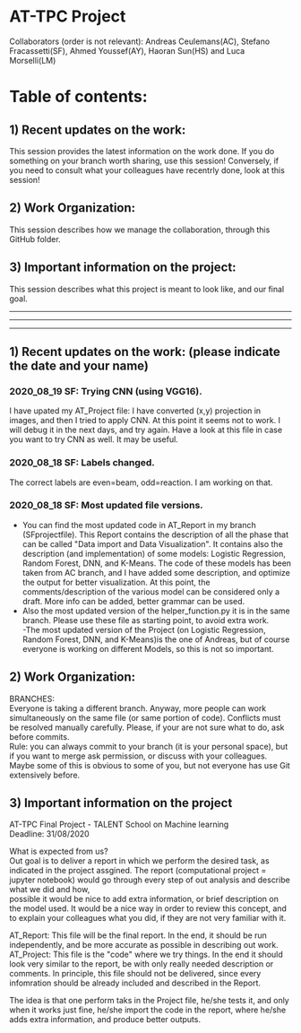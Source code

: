 # AT-TPC Project  
Collaborators (order is not relevant): 
Andreas Ceulemans(AC), Stefano Fracassetti(SF), Ahmed Youssef(AY), Haoran Sun(HS) and Luca Morselli(LM)

# Table of contents:
## 1) Recent updates on the work: 
This session provides the latest information on the work done. If you do something on your branch worth sharing, use this session! Conversely, if you need to consult what your colleagues have recentrly done, look at this session!  

## 2) Work Organization:  
This session describes how we manage the collaboration, through this GitHub folder.  

## 3) Important information on the project:  
This session describes what this project is meant to look like, and our final goal. 

---------------------------------------------------------------------------------
---------------------------------------------------------------------------------
---------------------------------------------------------------------------------

## 1) Recent updates on the work: (please indicate the date and your name) 

### 2020_08_19 SF: Trying CNN (using VGG16).  
I have upated my AT_Project file: I have converted (x,y) projection in images, and then I tried to apply CNN. At this point it seems not to work. I will debug it in the next days, and try again. Have a look at this file in case you want to try CNN as well. It may be useful. 

### 2020_08_18 SF: Labels changed. 
The correct labels are even=beam, odd=reaction. I am working on that.  

### 2020_08_18 SF: Most updated file versions.  
- You can find the most updated code in AT_Report in my branch (SFprojectfile). This Report contains the description of all the phase that can be called "Data import and Data Visualization".  It contains also the description (and implementation) of some models: Logistic Regression, Random Forest, DNN, and K-Means. The code of these models has been taken from AC branch, and I have added some description, and optimize the output for better visualization. At this point, the comments/description of the various model can be considered only a draft. More info can be added, better grammar can be used.  
- Also the most updated version of the helper_function.py it is in the same branch. Please use these file as starting point, to avoid extra work.  
-The most updated version of the Project (on Logistic Regression, Random Forest, DNN, and K-Means)is the one of Andreas, but of course everyone is working on different Models, so this is not so important.

## 2) Work Organization: 
BRANCHES:  
Everyone is taking a different branch. Anyway, more people can work simultaneously on the same file (or same portion of code). Conflicts must be resolved manually carefully. Please, if your are not sure what to do, ask before commits.  
Rule: you can always commit to your branch (it is your personal space), but if you want to merge ask permission, or discuss with your colleagues.  
Maybe some of this is obvious to some of you, but not everyone has use Git extensively before.



## 3) Important information on the project  
AT-TPC Final Project - TALENT School on Machine learning  
Deadline: 31/08/2020  

What is expected from us?  
Out goal is to deliver a report in which we perform the desired task, as indicated in the project assgined.
The report (computational project = jupyter notebook) would go through every step of out analysis and describe what we did and how,  
possible it would be nice to add extra information, or brief description on the model used. It would be a nice way in order to review this concept, and to explain your colleagues what you did, if they are not very familiar with it.  

AT_Report: This file will be the final report. In the end, it should be run independently, and be more accurate as possible in describing out work.
AT_Project: This file is the "code" where we try things. In the end it should look very similar to the report, be with only really needed description or comments. In principle, this file should not be delivered, since every infomration should be already included and described in the Report.  

The idea is that one perform taks in the Project file, he/she tests it, and only when it works just fine, he/she import the code in the report, where he/she adds extra information, and produce better outputs. 
